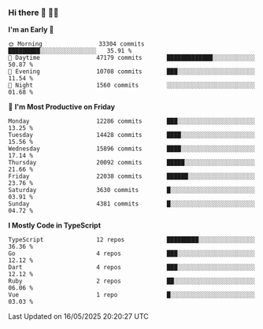 ### Hi there 👋 🧑‍💻



<!--START_SECTION:waka-->
**I'm an Early 🐤** 

```text
🌞 Morning                33304 commits       █████████░░░░░░░░░░░░░░░░   35.91 % 
🌆 Daytime                47179 commits       █████████████░░░░░░░░░░░░   50.87 % 
🌃 Evening                10708 commits       ███░░░░░░░░░░░░░░░░░░░░░░   11.54 % 
🌙 Night                  1560 commits        ░░░░░░░░░░░░░░░░░░░░░░░░░   01.68 % 
```
📅 **I'm Most Productive on Friday** 

```text
Monday                   12286 commits       ███░░░░░░░░░░░░░░░░░░░░░░   13.25 % 
Tuesday                  14428 commits       ████░░░░░░░░░░░░░░░░░░░░░   15.56 % 
Wednesday                15896 commits       ████░░░░░░░░░░░░░░░░░░░░░   17.14 % 
Thursday                 20092 commits       █████░░░░░░░░░░░░░░░░░░░░   21.66 % 
Friday                   22038 commits       ██████░░░░░░░░░░░░░░░░░░░   23.76 % 
Saturday                 3630 commits        █░░░░░░░░░░░░░░░░░░░░░░░░   03.91 % 
Sunday                   4381 commits        █░░░░░░░░░░░░░░░░░░░░░░░░   04.72 % 
```


**I Mostly Code in TypeScript** 

```text
TypeScript               12 repos            █████████░░░░░░░░░░░░░░░░   36.36 % 
Go                       4 repos             ███░░░░░░░░░░░░░░░░░░░░░░   12.12 % 
Dart                     4 repos             ███░░░░░░░░░░░░░░░░░░░░░░   12.12 % 
Ruby                     2 repos             ██░░░░░░░░░░░░░░░░░░░░░░░   06.06 % 
Vue                      1 repo              █░░░░░░░░░░░░░░░░░░░░░░░░   03.03 % 
```




 Last Updated on 16/05/2025 20:20:27 UTC
<!--END_SECTION:waka-->


